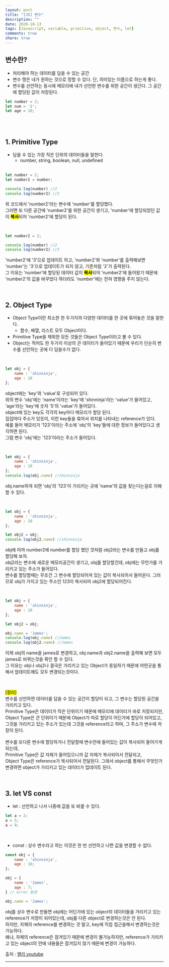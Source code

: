 ```yaml
---
layout: post
title: "[JS] 변수"
description: ""
date: 2020-10-13
tags: [Javascript, variable, primitive, object, 변수, let]
comments: true
share: true
---
```


## 변수란?

* 처리해야 하는 데이터를 담을 수 있는 공간
* 변수 명은 내가 원하는 것으로 정할 수 있다. 단, 의미있는 이름으로 하는게 좋다.
* 변수를 선언하는 동시에 메모리에 내가 선언한 변수를 위한 공간이 생긴다. 그 공간에 할당된 값이 저장된다.

```javascript
let number = 2;
let num = '2';
let age = 10;
```
<br>
<br>


## 1. Primitive Type

* 담을 수 있는 가장 작은 단위의 데이터들을 말한다.<br>
    - number, string, boolean, null, undefined<br><br>


```javascript
let number = 2;
let number2 = number;

console.log(number) //2
console.log(number2) //2
```

위 코드에서 'number2'라는 변수에 'number'를 할당했다.<br>
그러면 또 다른 공간에 'number2'를 위한 공간이 생기고,
'number'에 할당되었던 값이 <mark><strong>복사</strong></mark>되어 'number2'에 할당이 된다.

<br>

```javascript
let number2 = 3;

console.log(number) //2
console.log(number2) //3
```
'number2'에 '3'으로 업데이트 하고, 'number2'와 'number'를 출력해보면<br>
'number'는 '3'으로 업데이트가 되지 않고, 기존처럼 '2'가 출력된다.<br>
그 이유는 'number'에 할당된 데이터 값이 <mark><strong>복사</strong></mark>되어 'number2'에 들어왔기 때문에 'number2'의 값을 바꾸었다 하더라도 'number'에는 전혀 영향을 주지 않는다.


<br>

## 2. Object Type

* Object Type이란 최소한 한 두가지의 다양한 데이터를 한 곳에 묶어놓은 것을 말한다.
    - 함수, 배열, 리스트 모두 Object이다.
* Primitive Type을 제외한 모든 것들은 Object Type이라고 볼 수 있다.
* Object는 적어도 한 두가지 이상의 큰 데이터가 들어있기 때문에 우리가 단순히 변수를 선언하는 곳에 다 담을수가 없다.

<br>

```javascript
let obj = {
    name : 'shinninja',
    age : 10
};
```
object에는 'key'와 'value'로 구성되어 있다.<br>
위의 변수 'obj'에는 'name'이라는 'key'에 'shinninja'라는 'value'가 들어있고, <br>
'age'라는 'key'에 숫자 '5'의 'value'가 들어있다.<br>
object에 있는 key도 각각의 key마다 메모리가 할당 된다.<br>
집집마다 주소가 있듯이, 이런 key들을 묶어서 위치를 나타내는 reference가 있다.<br>
예를 들어 메모리가 '123'이라는 주소에 'obj'의 'key'들에 대한 정보가 들어있다고 생각하면 된다.<br>
그럼 변수 'obj'에는 '123'이라는 주소가 들어있다.

<br>

```javascript
let obj = {
    name : 'shinninja',
    age : 10
};
console.log(obj.name) //shinninja
```
obj.name하게 되면 'obj'의 '123'이 가리키는 곳에 'name'의 값을 찾는다는걸로 이해할 수 있다.

<br>


```javascript
let obj = {
    name : 'shinninja',
    age : 10
};

let obj2 = obj;
console.log(obj2.name) //shinninja
```
obj에 아까 number2에 number를 할당 했던 것처럼 obj2라는 변수를 만들고 obj를 할당해 보자.<br>
obj2라는 변수에 새로운 메모리공간이 생기고, obj를 할당할건데, obj에는 무언가를 가리키고 있는 주소가 들어있다.<br>
변수를 할당할때는 무조건 그 변수에 할당되어져 있는 값이 복사되어서 들어온다. 그러므로 obj가 가지고 있는 주소인 123이 복사되어 obj2에 할당되어진다.

<br>

```javascript
let obj = {
    name : 'shinninja',
    age : 10
};

let obj2 = obj;

obj.name = 'James';
console.log(obj.name) //James
console.log(obj2.name) //James
```

이제 obj의 name을 james로 변경하고, obj.name과 obj2.name을 출력해 보면 모두 james로 바뀌는것을 확인 할 수 있다.<br>
그 이유는 obj나 obj2나 결국은 가리키고 있는 Object가 동일하기 때문에 어떤곳을 통해서 업데이트해도 모두 변경되는것이다.

<br>

<mark>[정리]</mark><br>
변수를 선언하면 데이터를 담을 수 있는 공간이 할당이 되고, 그 변수는 할당된 공간을 가리키고 있다.<br>
Primitive Type은 데이터가 작은 단위이기 때문에 메모리에 데이터가 바로 저장되지만, <br>
Object Type은 큰 단위이기 때문에 Object가 따로 할당이 어딘가에 할당이 되어있고, 그것을 가리키고 있는 주소가 있는데 그것을 reference라고 하며, 그 주소가 변수에 저장이 된다.
<br><br>
변수를 또다른 변수에 할당하거나 전달할때 변수안에 들어있는 값이 복사되어 들어가게 되는데,<br>
Primitive Type은 값 자체가 들어있으니까 값 자체가 복사되어서 전달되고,<br>
Object Type은 reference가 복사되어서 전달된다. 그래서 object를 통해서 무엇인가 변경하면 object가 가리키고 있는 데이터가 업데이트 된다.


<br>

## 3. let VS const

* let : 선언하고 나서 나중에 값을 또 바꿀 수 있다.

```javascript
let a = 2;
a = 5;
a = 9;
```
<br>

* const : 상수 변수라고 하는 이것은 한 번 선언하고 나면 값을 변경할 수 없다.

```javascript
const obj = {
    name : 'shinninja',
    age : 10;
};

obj = {
    name : 'James',
    age : 7;
} // error 발생

obj.name = 'James';
```

obj를 상수 변수로 만들면 obj에는 어딘가에 있는 object의 데이터들을 가리키고 있는 reference가 저장이 되어있는데,
obj를 다른 object로 변경하는것은 안 된다. <br>
하지만, 자체의 reference를 변경하는 것 말고, key에 직접 접근을해서 변경하는것은 가능하다.<br>
왜냐, 자체의 reference은 잠겨있기 때문에 변경이 불가능하지만, reference가 가리키고 있는 object의 안에 내용들은 잠겨있지 않기 때문에 변경이 가능하다.


<p class="reference-txt">출처 : 
    <a href="https://youtu.be/__Zz17_5FRU" target="_blankd">엘리 youtube</a>
</p>

--- 
